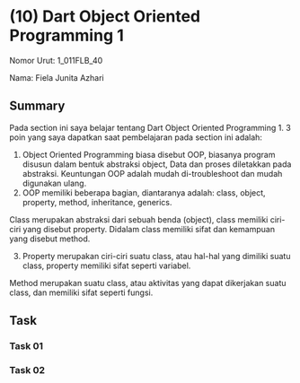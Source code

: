 # (10) Dart Object Oriented Programming 1
Nomor Urut: 1_011FLB_40

Nama: Fiela Junita Azhari

## Summary
Pada section ini saya belajar tentang Dart Object Oriented Programming 1.
3 poin yang saya dapatkan saat pembelajaran pada section ini adalah:
1. Object Oriented Programming biasa disebut OOP, biasanya program disusun dalam bentuk abstraksi object, Data dan proses diletakkan pada abstraksi.
Keuntungan OOP adalah mudah di-troubleshoot dan mudah digunakan ulang. 
2. OOP memiliki beberapa bagian, diantaranya adalah:
class, object, property, method, inheritance, generics.

Class merupakan abstraksi dari sebuah benda (object), class memiliki ciri-ciri yang disebut property. Didalam class memiliki sifat dan kemampuan yang disebut method.

3. Property merupakan ciri-ciri suatu class, atau hal-hal yang dimiliki suatu class, property memiliki sifat seperti variabel. 

Method merupakan suatu class, atau aktivitas yang dapat dikerjakan suatu class, dan memiliki sifat seperti fungsi. 

## Task
### Task 01
### Task 02